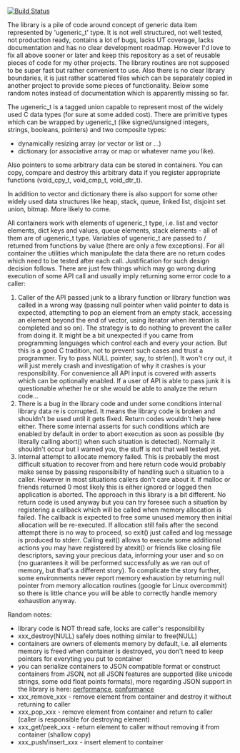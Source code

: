 [![Build Status](https://travis-ci.org/vslapik/ugeneric.svg?branch=master)](https://travis-ci.org/vslapik/ugeneric)

The library is a pile of code around concept of generic data item represented by 'ugeneric_t' type. It is not well structured, not well tested, not production ready, contains a lot of bugs, lacks UT coverage, lacks documentation and has no clear development roadmap. However I'd love to fix all above sooner or later and keep this repository as a set of reusable pieces of code for my other projects. The library routines are not supposed to be super fast but rather convenient to use. Also there is no clear library boundaries, it is just rather scattered files which can be separately copied in another project to provide some pieces of functionality. Below some random notes instead of documentation which is apparently missing so far.

The ugeneric_t is a tagged union capable to represent most of the widely used C data types (for sure at some added cost). There are primitive types which can be wrapped by ugeneric_t (like signed/unsigned integers, strings, booleans, pointers) and two composite types:
- dynamically resizing array (or vector or list or ...)
- dictionary (or associative array or map or whatever name you like).

Also pointers to some arbitrary data can be stored in containers. You can copy, compare and destroy this arbitrary data if you register appropriate functions (void_cpy_t, void_cmp_t, void_dtr_t).

In addition to vector and dictionary there is also support for some other widely used data structures like heap, stack, queue, linked list, disjoint set union, bitmap. More likely to come.

All containers work with elements of ugeneric_t type, i.e. list and vector elements, dict keys and values, queue elements, stack elements - all of them are of ugeneric_t type. Variables of ugeneric_t are passed to / returned from functions by value (there are only a few exceptions). For all container the utilities which manipulate the data there are no return codes which need to be tested after each call. Justification for such design decision follows.
There are just few things which may go wrong during execution of some API call and usually imply returning some error code to a caller:
1. Caller of the API passed junk to a library function or library function was called in a wrong way (passing null pointer when valid pointer to data is expected, attempting to pop an element from an empty stack, accessing an element beyond the end of vector, using iterator when iteration is completed and so on). The strategy is to do nothing to prevent the caller from doing it. It might be a bit unexpected if you came from programming languages which control each and every your action. But this is a good C tradition, not to prevent such cases and trust a programmer. Try to pass NULL pointer, say, to strlen(). It won't cry out, it will just merely crash and investigation of why it crashes is your responsibility. For convenience all API input is covered with asserts which can be optionally enabled. If a user of API is able to pass junk it is questionable whether he or she would be able to analyze the return code...
2. There is a bug in the library code and under some conditions internal library data re is corrupted. It means the library code is broken and shouldn't be used until it gets fixed. Return codes wouldn't help here either. There some internal asserts for such conditions which are enabled by default in order to abort execution as soon as possible (by literally calling abort() when such situation is detected). Normally it shouldn't occur but I warned you, the stuff is not that well tested yet.
3. Internal attempt to allocate memory failed. This is probably the most difficult situation to recover from and here return code would probably make sense by passing responsibility of handling such a situation to a caller. However in most situations callers don't care about it. If malloc or friends returned 0 most likely this is either ignored or logged then application is aborted. The approach in this library is a bit different. No return code is used anyway but you can try foresee such a situation by registering a callback which will be called when memory allocation is failed. The callback is expected to free some unused memory then initial allocation will be re-executed. If allocation still fails after the second attempt there is no way to proceed, so exit() just called and log message is produced to stderr. Calling exit() allows to execute some additional actions you may have registered by atexit() or friends like closing file descriptors, saving your precious data, informing your user and so on (no guarantees it will be performed successfully as we ran out of memory, but that's a different story). To complicate the story further, some environments never report memory exhaustion by returning null pointer from memory allocation routines (google for Linux overcommit) so there is little chance you will be able to correctly handle memory exhaustion anyway.

Random notes:
- library code is NOT thread safe, locks are caller's responsibility
- xxx_destroy(NULL) safely does nothing similar to free(NULL)
- containers are owners of elements memory by default, i.e. all elements memory is freed when container is destroyed, you don't need to keep pointers for everyting you put to container
- you can serialize containers to JSON compatible format or construct containers from JSON, not all JSON features are supported (like unicode strings, some odd float points formats), more regarding JSON support in the library is here: [performance](https://cdn.rawgit.com/vslapik/nativejson-benchmark/5e627942/sample/performance_Corei5-2450M@2.50GHz_linux64_gcc5.4.html#1.%20Parse), [conformance](https://github.com/vslapik/nativejson-benchmark/blob/master/sample/conformance_ugeneric%20(C).md)
- xxx_remove_xxx - remove element from container and destroy it without returning to caller
- xxx_pop_xxx - remove element from container and return to caller (caller is responsible for destroying element)
- xxx_get/peek_xxx - return element to caller without removing it from container (shallow copy)
- xxx_push/insert_xxx - insert element to container
